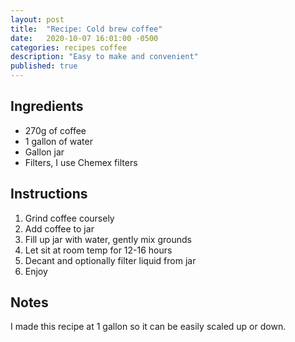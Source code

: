```yaml
---
layout: post
title:  "Recipe: Cold brew coffee"
date:   2020-10-07 16:01:00 -0500
categories: recipes coffee
description: "Easy to make and convenient"
published: true
---
```


## Ingredients
- 270g of coffee
- 1 gallon of water
- Gallon jar
- Filters, I use Chemex filters

## Instructions
1. Grind coffee coursely
1. Add coffee to jar
1. Fill up jar with water, gently mix grounds
1. Let sit at room temp for 12-16 hours
1. Decant and optionally filter liquid from jar
1. Enjoy

## Notes
I made this recipe at 1 gallon so it can be easily scaled up or down.
